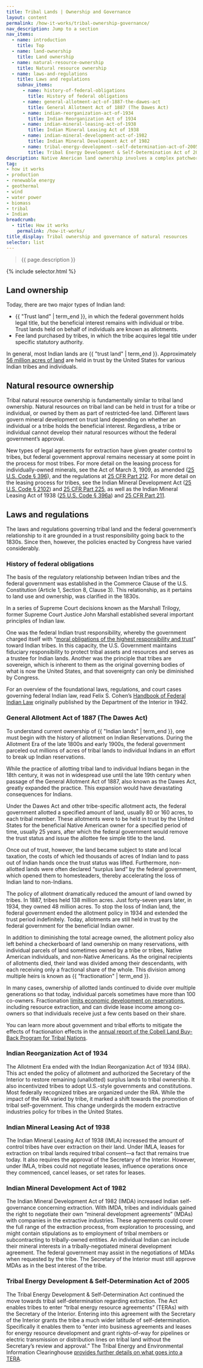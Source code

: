 ```yaml
---
title: Tribal Lands | Ownership and Governance
layout: content
permalink: /how-it-works/tribal-ownership-governance/
nav_description: Jump to a section
nav_items:
  - name: introduction
    title: Top
  - name: land-ownership
    title: Land ownership
  - name: natural-resource-ownership
    title: Natural resource ownership
  - name: laws-and-regulations
    title: Laws and regulations
    subnav_items:
      - name: history-of-federal-obligations
        title: History of federal obligations
      - name: general-allotment-act-of-1887-the-dawes-act
        title: General Allotment Act of 1887 (The Dawes Act)
      - name: indian-reorganization-act-of-1934
        title: Indian Reorganization Act of 1934
      - name: indian-mineral-leasing-act-of-1938
        title: Indian Mineral Leasing Act of 1938
      - name: indian-mineral-development-act-of-1982
        title: Indian Mineral Development Act of 1982
      - name: tribal-energy-development--self-determination-act-of-2005
        title: Tribal Energy Development & Self-Determination Act of 2005
description: Native American land ownership involves a complex patchwork of titles, restrictions, obligations, statutes, and regulations. Extracting natural resources on Indian lands and distributing the associated revenue is a unique processes involving multiple stakeholders.
tag:
- how it works
- production
- renewable energy
- geothermal
- wind
- water power
- biomass
- tribal
- Indian
breadcrumb:
  - title: How it works
    permalink: /how-it-works/
title_display: Tribal ownership and governance of natural resources
selector: list
---
```


> {{ page.description }}

{% include selector.html %}

## Land ownership

Today, there are two major types of Indian land:

* {{ "Trust land" | term_end }}, in which the federal government holds legal title, but the beneficial interest remains with individual or tribe. Trust lands held on behalf of individuals are known as allotments.
* Fee land purchased by tribes, in which the tribe acquires legal title under specific statutory authority.

In general, most Indian lands are {{ "trust land" | term_end }}. Approximately [56 million acres of land](https://www.blm.gov/about/data/public-land-statistics) are held in trust by the United States for various Indian tribes and individuals.

## Natural resource ownership

Tribal natural resource ownership is fundamentally similar to tribal land ownership. Natural resources on tribal land can be held in trust for a tribe or individual, or owned by them as part of restricted-fee land. Different laws govern mineral development on trust land depending on whether an individual or a tribe holds the beneficial interest. Regardless, a tribe or individual cannot develop their natural resources without the federal government’s approval.

New types of legal agreements for extraction have given greater control to tribes, but federal government approval remains necessary at some point in the process for most tribes. For more detail on the leasing process for individually-owned minerals, see the Act of March 3, 1909, as amended ([25 U.S. Code § 396](https://www.law.cornell.edu/uscode/text/25/396)), and the regulations at [25 CFR Part 212](https://www.gpo.gov/fdsys/granule/CFR-2008-title25-vol1/CFR-2008-title25-vol1-part212/content-detail.html). For more detail on the leasing process for tribes, see the Indian Mineral Development Act ([25 U.S. Code § 2102](https://www.law.cornell.edu/uscode/text/25/2102)) and [25 CFR Part 225](https://www.gpo.gov/fdsys/search/pagedetails.action?browsePath=Title+25%2FChapter+I%2FSubchapter+I%2FPart+225&granuleId=CFR-2008-title25-vol1-part225&packageId=CFR-2008-title25-vol1&collapse=true&fromBrowse=true&collectionCode=CFR), as well as the Indian Mineral Leasing Act of 1938 ([25 U.S. Code § 396a](https://www.law.cornell.edu/uscode/text/25/396)) and [25 CFR Part 211](https://www.gpo.gov/fdsys/granule/CFR-2012-title25-vol1/CFR-2012-title25-vol1-part211).

## Laws and regulations

The laws and regulations governing tribal land and the federal government’s relationship to it are grounded in a trust responsibility going back to the 1830s. Since then, however, the policies enacted by Congress have varied considerably.

### History of federal obligations

The basis of the regulatory relationship between Indian tribes and the federal government was established in the Commerce Clause of the U.S. Constitution (Article 1, Section 8, Clause 3). This relationship, as it pertains to land use and ownership, was clarified in the 1830s.

In a series of Supreme Court decisions known as the Marshall Trilogy, former Supreme Court Justice John Marshall established several important principles of Indian law.

One was the federal Indian trust responsibility, whereby the government charged itself with “[moral obligations of the highest responsibility and trust](http://www.bia.gov/FAQs/index.htm)” toward Indian tribes. In this capacity, the U.S. Government maintains fiduciary responsibility to protect tribal assets and resources and serves as a trustee for Indian lands. Another was the principle that tribes are sovereign, which is inherent to them as the original governing bodies of what is now the United States, and that sovereignty can only be diminished by Congress.

For an overview of the foundational laws, regulations, and court cases governing federal Indian law, read Felix S. Cohen’s [Handbook of Federal Indian Law](https://eric.ed.gov/?id=ED061008) originally published by the Department of the Interior in 1942.

### General Allotment Act of 1887 (The Dawes Act)

To understand current ownership of {{ "Indian lands" | term_end }}, one must begin with the history of allotment on Indian Reservations. During the Allotment Era of the late 1800s and early 1900s, the federal government parceled out millions of acres of tribal lands to individual Indians in an effort to break up Indian reservations.

While the practice of allotting tribal land to individual Indians began in the 18th century, it was not in widespread use until the late 19th century when passage of the General Allotment Act of 1887, also known as the Dawes Act, greatly expanded the practice. This expansion would have devastating consequences for Indians.

Under the Dawes Act and other tribe-specific allotment acts, the federal government allotted a specified amount of land, usually 80 or 160 acres, to each tribal member. These allotments were to be held in trust by the United States for the beneficial Native American owner for a specified period of time, usually 25 years, after which the federal government would remove the trust status and issue the allottee fee simple title to the land.

Once out of trust, however, the land became subject to state and local taxation, the costs of which led thousands of acres of Indian land to pass out of Indian hands once the trust status was lifted. Furthermore, non-allotted lands were often declared “surplus land” by the federal government, which opened them to homesteaders, thereby accelerating the loss of Indian land to non-Indians.

The policy of allotment dramatically reduced the amount of land owned by tribes. In 1887, tribes held 138 million acres. Just forty-seven years later, in 1934, they owned 48 million acres. To stop the loss of Indian land, the federal government ended the allotment policy in 1934 and extended the trust period indefinitely. Today, allotments are still held in trust by the federal government for the beneficial Indian owner.

In addition to diminishing the total acreage owned, the allotment policy also left behind a checkerboard of land ownership on many reservations, with individual parcels of land sometimes owned by a tribe or tribes, Native American individuals, and non-Native Americans. As the original recipients of allotments died, their land was divided among their descendants, with each receiving only a fractional share of the whole. This division among multiple heirs is known as {{ "fractionation" | term_end }}.

In many cases, ownership of allotted lands continued to divide over multiple generations so that today, individual parcels sometimes have more than 100 co-owners. Fractionation [limits economic development on reservations](https://aspe.hhs.gov/report/overcoming-challenges-business-and-economic-development-indian-country/impact-historical-events-tribal-bded), including resource extraction, and can divide lease income among co-owners so that individuals receive just a few cents based on their share.

You can learn more about government and tribal efforts to mitigate the effects of fractionation effects in the [annual report of the Cobell Land Buy-Back Program for Tribal Nations](https://www.doi.gov/buybackprogram).

### Indian Reorganization Act of 1934

The Allotment Era ended with the Indian Reorganization Act of 1934 (IRA). This act ended the policy of allotment and authorized the Secretary of the Interior to restore remaining (unallotted) surplus lands to tribal ownership. It also incentivized tribes to adopt U.S.-style governments and constitutions. Most federally recognized tribes are organized under the IRA. While the impact of the IRA varied by tribe, it marked a shift towards the promotion of tribal self-government. This change undergirds the modern extractive industries policy for tribes in the United States.

### Indian Mineral Leasing Act of 1938

The Indian Mineral Leasing Act of 1938 (IMLA) increased the amount of control tribes have over extraction on their land. Under IMLA, leases for extraction on tribal lands required tribal consent—a fact that remains true today. It also requires the approval of the Secretary of the Interior. However, under IMLA, tribes could not negotiate leases, influence operations once they commenced, cancel leases, or set rates for leases.

### Indian Mineral Development Act of 1982

The Indian Mineral Development Act of 1982 (IMDA) increased Indian self-governance concerning extraction. With IMDA, tribes and individuals gained the right to negotiate their own “mineral development agreements” (MDAs) with companies in the extractive industries. These agreements could cover the full range of the extraction process, from exploration to processing, and might contain stipulations as to employment of tribal members or subcontracting to tribally-owned entities. An individual Indian can include their mineral interests in a tribally-negotiated mineral development agreement. The federal government may assist in the negotiations of MDAs when requested by the tribe. The Secretary of the Interior must still approve MDAs as in the best interest of the tribe.

### Tribal Energy Development & Self-Determination Act of 2005

The Tribal Energy Development & Self-Determination Act continued the move towards tribal self-determination regarding extraction. The Act enables tribes to enter “tribal energy resource agreements” (TERAs) with the Secretary of the Interior. Entering into this agreement with the Secretary of the Interior grants the tribe a much wider latitude of self-determination. Specifically it enables them to “enter into business agreements and leases for energy resource development and grant rights-of-way for pipelines or electric transmission or distribution lines on tribal land without the Secretary’s review and approval.” The Tribal Energy and Environmental Information Clearinghouse [provides further details on what goes into a TERA](https://teeic.indianaffairs.gov/abouttera/).
